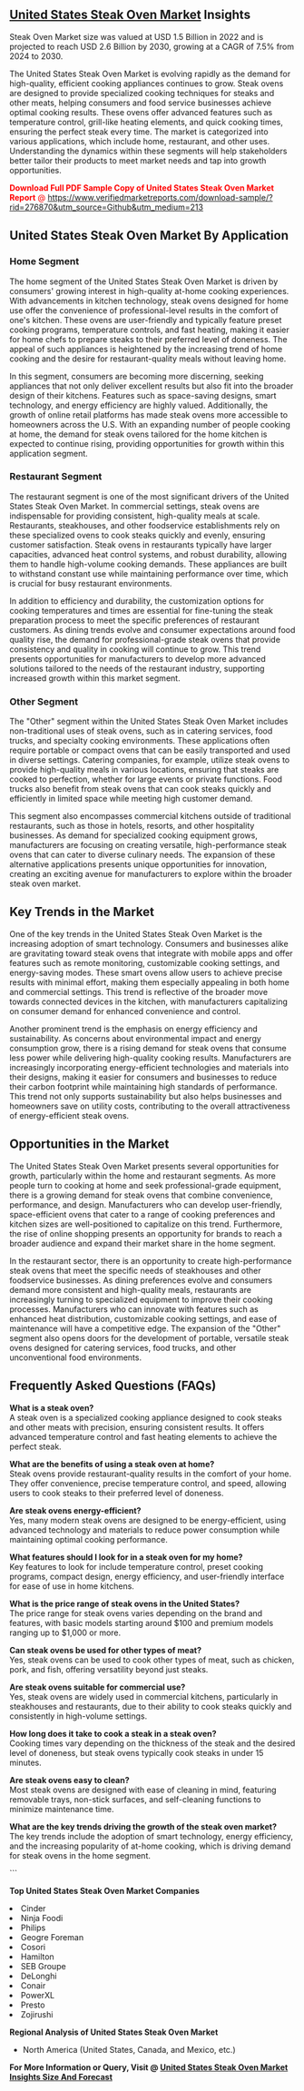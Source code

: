 <h2><a href="https://www.verifiedmarketreports.com/download-sample/?rid=276870&amp;utm_source=Github&amp;utm_medium=213" target="_blank">United States Steak Oven Market</a> Insights</h2><p>Steak Oven Market size was valued at USD 1.5 Billion in 2022 and is projected to reach USD 2.6 Billion by 2030, growing at a CAGR of 7.5% from 2024 to 2030.</p><p><p>The United States Steak Oven Market is evolving rapidly as the demand for high-quality, efficient cooking appliances continues to grow. Steak ovens are designed to provide specialized cooking techniques for steaks and other meats, helping consumers and food service businesses achieve optimal cooking results. These ovens offer advanced features such as temperature control, grill-like heating elements, and quick cooking times, ensuring the perfect steak every time. The market is categorized into various applications, which include home, restaurant, and other uses. Understanding the dynamics within these segments will help stakeholders better tailor their products to meet market needs and tap into growth opportunities.</p><p><p><span class=""><span style="color: #ff0000;"><strong>Download Full PDF Sample Copy of United States Steak Oven Market Report</strong> @ </span><a href="https://www.verifiedmarketreports.com/download-sample/?rid=276870&amp;utm_source=Github&amp;utm_medium=213" target="_blank">https://www.verifiedmarketreports.com/download-sample/?rid=276870&amp;utm_source=Github&amp;utm_medium=213</a></span></p></p><h2>United States Steak Oven Market By Application</h2><h3>Home Segment</h3><p>The home segment of the United States Steak Oven Market is driven by consumers' growing interest in high-quality at-home cooking experiences. With advancements in kitchen technology, steak ovens designed for home use offer the convenience of professional-level results in the comfort of one's kitchen. These ovens are user-friendly and typically feature preset cooking programs, temperature controls, and fast heating, making it easier for home chefs to prepare steaks to their preferred level of doneness. The appeal of such appliances is heightened by the increasing trend of home cooking and the desire for restaurant-quality meals without leaving home.</p><p>In this segment, consumers are becoming more discerning, seeking appliances that not only deliver excellent results but also fit into the broader design of their kitchens. Features such as space-saving designs, smart technology, and energy efficiency are highly valued. Additionally, the growth of online retail platforms has made steak ovens more accessible to homeowners across the U.S. With an expanding number of people cooking at home, the demand for steak ovens tailored for the home kitchen is expected to continue rising, providing opportunities for growth within this application segment.</p><h3>Restaurant Segment</h3><p>The restaurant segment is one of the most significant drivers of the United States Steak Oven Market. In commercial settings, steak ovens are indispensable for providing consistent, high-quality meals at scale. Restaurants, steakhouses, and other foodservice establishments rely on these specialized ovens to cook steaks quickly and evenly, ensuring customer satisfaction. Steak ovens in restaurants typically have larger capacities, advanced heat control systems, and robust durability, allowing them to handle high-volume cooking demands. These appliances are built to withstand constant use while maintaining performance over time, which is crucial for busy restaurant environments.</p><p>In addition to efficiency and durability, the customization options for cooking temperatures and times are essential for fine-tuning the steak preparation process to meet the specific preferences of restaurant customers. As dining trends evolve and consumer expectations around food quality rise, the demand for professional-grade steak ovens that provide consistency and quality in cooking will continue to grow. This trend presents opportunities for manufacturers to develop more advanced solutions tailored to the needs of the restaurant industry, supporting increased growth within this market segment.</p><h3>Other Segment</h3><p>The "Other" segment within the United States Steak Oven Market includes non-traditional uses of steak ovens, such as in catering services, food trucks, and specialty cooking environments. These applications often require portable or compact ovens that can be easily transported and used in diverse settings. Catering companies, for example, utilize steak ovens to provide high-quality meals in various locations, ensuring that steaks are cooked to perfection, whether for large events or private functions. Food trucks also benefit from steak ovens that can cook steaks quickly and efficiently in limited space while meeting high customer demand.</p><p>This segment also encompasses commercial kitchens outside of traditional restaurants, such as those in hotels, resorts, and other hospitality businesses. As demand for specialized cooking equipment grows, manufacturers are focusing on creating versatile, high-performance steak ovens that can cater to diverse culinary needs. The expansion of these alternative applications presents unique opportunities for innovation, creating an exciting avenue for manufacturers to explore within the broader steak oven market.</p><h2>Key Trends in the Market</h2><p>One of the key trends in the United States Steak Oven Market is the increasing adoption of smart technology. Consumers and businesses alike are gravitating toward steak ovens that integrate with mobile apps and offer features such as remote monitoring, customizable cooking settings, and energy-saving modes. These smart ovens allow users to achieve precise results with minimal effort, making them especially appealing in both home and commercial settings. This trend is reflective of the broader move towards connected devices in the kitchen, with manufacturers capitalizing on consumer demand for enhanced convenience and control.</p><p>Another prominent trend is the emphasis on energy efficiency and sustainability. As concerns about environmental impact and energy consumption grow, there is a rising demand for steak ovens that consume less power while delivering high-quality cooking results. Manufacturers are increasingly incorporating energy-efficient technologies and materials into their designs, making it easier for consumers and businesses to reduce their carbon footprint while maintaining high standards of performance. This trend not only supports sustainability but also helps businesses and homeowners save on utility costs, contributing to the overall attractiveness of energy-efficient steak ovens.</p><h2>Opportunities in the Market</h2><p>The United States Steak Oven Market presents several opportunities for growth, particularly within the home and restaurant segments. As more people turn to cooking at home and seek professional-grade equipment, there is a growing demand for steak ovens that combine convenience, performance, and design. Manufacturers who can develop user-friendly, space-efficient ovens that cater to a range of cooking preferences and kitchen sizes are well-positioned to capitalize on this trend. Furthermore, the rise of online shopping presents an opportunity for brands to reach a broader audience and expand their market share in the home segment.</p><p>In the restaurant sector, there is an opportunity to create high-performance steak ovens that meet the specific needs of steakhouses and other foodservice businesses. As dining preferences evolve and consumers demand more consistent and high-quality meals, restaurants are increasingly turning to specialized equipment to improve their cooking processes. Manufacturers who can innovate with features such as enhanced heat distribution, customizable cooking settings, and ease of maintenance will have a competitive edge. The expansion of the "Other" segment also opens doors for the development of portable, versatile steak ovens designed for catering services, food trucks, and other unconventional food environments.</p><h2>Frequently Asked Questions (FAQs)</h2><p><strong>What is a steak oven?</strong><br>A steak oven is a specialized cooking appliance designed to cook steaks and other meats with precision, ensuring consistent results. It offers advanced temperature control and fast heating elements to achieve the perfect steak.</p><p><strong>What are the benefits of using a steak oven at home?</strong><br>Steak ovens provide restaurant-quality results in the comfort of your home. They offer convenience, precise temperature control, and speed, allowing users to cook steaks to their preferred level of doneness.</p><p><strong>Are steak ovens energy-efficient?</strong><br>Yes, many modern steak ovens are designed to be energy-efficient, using advanced technology and materials to reduce power consumption while maintaining optimal cooking performance.</p><p><strong>What features should I look for in a steak oven for my home?</strong><br>Key features to look for include temperature control, preset cooking programs, compact design, energy efficiency, and user-friendly interface for ease of use in home kitchens.</p><p><strong>What is the price range of steak ovens in the United States?</strong><br>The price range for steak ovens varies depending on the brand and features, with basic models starting around $100 and premium models ranging up to $1,000 or more.</p><p><strong>Can steak ovens be used for other types of meat?</strong><br>Yes, steak ovens can be used to cook other types of meat, such as chicken, pork, and fish, offering versatility beyond just steaks.</p><p><strong>Are steak ovens suitable for commercial use?</strong><br>Yes, steak ovens are widely used in commercial kitchens, particularly in steakhouses and restaurants, due to their ability to cook steaks quickly and consistently in high-volume settings.</p><p><strong>How long does it take to cook a steak in a steak oven?</strong><br>Cooking times vary depending on the thickness of the steak and the desired level of doneness, but steak ovens typically cook steaks in under 15 minutes.</p><p><strong>Are steak ovens easy to clean?</strong><br>Most steak ovens are designed with ease of cleaning in mind, featuring removable trays, non-stick surfaces, and self-cleaning functions to minimize maintenance time.</p><p><strong>What are the key trends driving the growth of the steak oven market?</strong><br>The key trends include the adoption of smart technology, energy efficiency, and the increasing popularity of at-home cooking, which is driving demand for steak ovens in the home segment.</p>```</p><p><strong>Top United States Steak Oven Market Companies</strong></p><div data-test-id=""><p><li>Cinder</li><li> Ninja Foodi</li><li> Philips</li><li> Geogre Foreman</li><li> Cosori</li><li> Hamilton</li><li> SEB Groupe</li><li> DeLonghi</li><li> Conair</li><li> PowerXL</li><li> Presto</li><li> Zojirushi</li></p><div><strong>Regional Analysis of&nbsp;United States Steak Oven Market</strong></div><ul><li dir="ltr"><p dir="ltr">North America&nbsp;(United States, Canada, and Mexico, etc.)</p></li></ul><p><strong>For More Information or Query, Visit @&nbsp;</strong><strong><a href="https://www.verifiedmarketreports.com/product/steak-oven-market/?utm_source=Github&amp;utm_medium=213" target="_blank">United States Steak Oven Market Insights Size And Forecast</a></strong></p></div>
